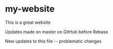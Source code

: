 # my-website

This is a great website

Updates made on master on GitHub before Rebase

New updates to this file -- problematic changes
